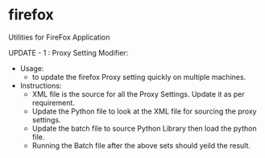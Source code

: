 # firefox
Utilities for FireFox Application

UPDATE - 1 : Proxy Setting Modifier:
  - Usage:
      - to update the firefox Proxy setting quickly on multiple machines.
  - Instructions:
      - XML file is the source for all the Proxy Settings. Update it as per requirement.
      - Update the Python file to look at the XML file for sourcing the proxy settings.
      - Update the batch file to source Python Library then load the python file.
      - Running the Batch file after the above sets should yeild the result.
  
